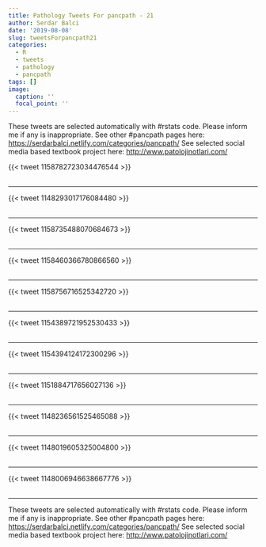 ```yaml
---
title: Pathology Tweets For pancpath - 21
author: Serdar Balci
date: '2019-08-08'
slug: tweetsForpancpath21
categories:
  - R
  - tweets
  - pathology
  - pancpath
tags: []
image:
  caption: ''
  focal_point: ''
---
```



These tweets are selected automatically with #rstats code. Please inform me if any is inappropriate.
See other #pancpath pages here: https://serdarbalci.netlify.com/categories/pancpath/ 
See selected social media based textbook project here: http://www.patolojinotlari.com/

{{< tweet 1158782723034476544 >}}
<br>
<br>
<hr>
{{< tweet 1148293017176084480 >}}
<br>
<br>
<hr>
{{< tweet 1158735488070684673 >}}
<br>
<br>
<hr>
{{< tweet 1158460366780866560 >}}
<br>
<br>
<hr>
{{< tweet 1158756716525342720 >}}
<br>
<br>
<hr>
{{< tweet 1154389721952530433 >}}
<br>
<br>
<hr>
{{< tweet 1154394124172300296 >}}
<br>
<br>
<hr>
{{< tweet 1151884717656027136 >}}
<br>
<br>
<hr>
{{< tweet 1148236561525465088 >}}
<br>
<br>
<hr>
{{< tweet 1148019605325004800 >}}
<br>
<br>
<hr>
{{< tweet 1148006946638667776 >}}
<br>
<br>
<hr>


These tweets are selected automatically with #rstats code. Please inform me if any is inappropriate.
See other #pancpath pages here: https://serdarbalci.netlify.com/categories/pancpath/ 
See selected social media based textbook project here: http://www.patolojinotlari.com/
